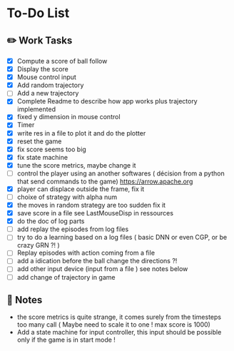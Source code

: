 # To-Do List

## ✏️ Work Tasks
- [x] Compute a score of ball follow
- [x] Display the score
- [x] Mouse control input
- [x] Add random trajectory
- [ ] Add a new trajectory
- [x] Complete Readme to describe how app works plus trajectory implemented
- [x] fixed y dimension in mouse control
- [x] Timer
- [x] write res in a file to plot it and do the plotter
- [x] reset the game
- [x] fix score seems too big
- [x] fix state machine
- [x] tune the score metrics, maybe change it 
- [ ] control the player using an another softwares ( décision from a python that send commands to the game) https://arrow.apache.org
- [x] player can displace outside the frame, fix it
- [ ] choixe of strategy with alpha num
- [x] the moves in random strategy are too sudden fix it
- [x] save score in a file see LastMouseDisp in ressources
- [x] do the doc of log parts
- [ ] add replay the episodes from log files
- [ ] try to do a learning based on a log files ( basic DNN or even CGP, or be crazy GRN ?!  )
- [ ] Replay episodes with action coming from a file
- [ ] add a idication before the ball change the directions ?!
- [ ] add other input device (input from a file ) see notes below 
- [ ] add change of trajectory in game
## 📝 Notes

- the score metrics is quite strange, it comes surely from the timesteps too many call ( Maybe need to scale it to one ! max score is 1000)
- Add a state machine for input controller, this input should be possible only if the game is in start mode !


